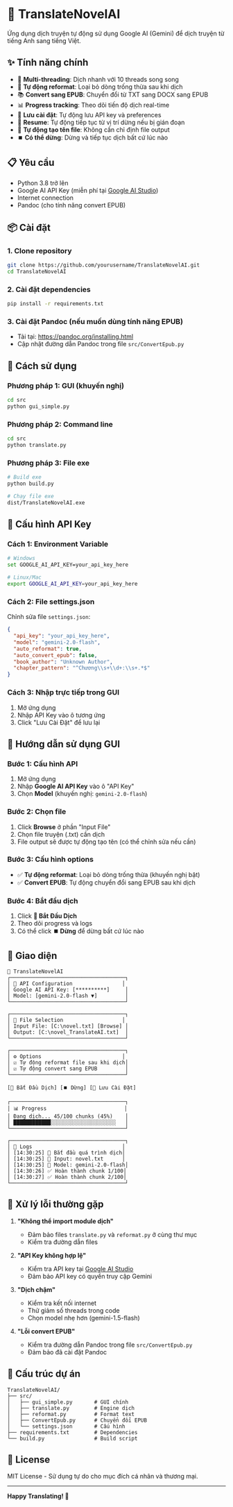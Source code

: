 # 🤖 TranslateNovelAI

Ứng dụng dịch truyện tự động sử dụng Google AI (Gemini) để dịch truyện từ tiếng Anh sang tiếng Việt.

## ✨ Tính năng chính

- 🚀 **Multi-threading**: Dịch nhanh với 10 threads song song
- 📝 **Tự động reformat**: Loại bỏ dòng trống thừa sau khi dịch
- 📚 **Convert sang EPUB**: Chuyển đổi từ TXT sang DOCX sang EPUB
- 📊 **Progress tracking**: Theo dõi tiến độ dịch real-time
- 💾 **Lưu cài đặt**: Tự động lưu API key và preferences
- 🔄 **Resume**: Tự động tiếp tục từ vị trí dừng nếu bị gián đoạn
- 📁 **Tự động tạo tên file**: Không cần chỉ định file output
- ⏹️ **Có thể dừng**: Dừng và tiếp tục dịch bất cứ lúc nào

## 📋 Yêu cầu

- Python 3.8 trở lên
- Google AI API Key (miễn phí tại [Google AI Studio](https://aistudio.google.com/))
- Internet connection
- Pandoc (cho tính năng convert EPUB)

## 📦 Cài đặt

### 1. Clone repository
```bash
git clone https://github.com/yourusername/TranslateNovelAI.git
cd TranslateNovelAI
```

### 2. Cài đặt dependencies
```bash
pip install -r requirements.txt
```

### 3. Cài đặt Pandoc (nếu muốn dùng tính năng EPUB)
- Tải tại: https://pandoc.org/installing.html
- Cập nhật đường dẫn Pandoc trong file `src/ConvertEpub.py`

## 🚀 Cách sử dụng

### Phương pháp 1: GUI (khuyến nghị)
```bash
cd src
python gui_simple.py
```

### Phương pháp 2: Command line
```bash
cd src
python translate.py
```

### Phương pháp 3: File exe
```bash
# Build exe
python build.py

# Chạy file exe
dist/TranslateNovelAI.exe
```

## 🔑 Cấu hình API Key

### Cách 1: Environment Variable
```bash
# Windows
set GOOGLE_AI_API_KEY=your_api_key_here

# Linux/Mac
export GOOGLE_AI_API_KEY=your_api_key_here
```

### Cách 2: File settings.json
Chỉnh sửa file `settings.json`:
```json
{
  "api_key": "your_api_key_here",
  "model": "gemini-2.0-flash",
  "auto_reformat": true,
  "auto_convert_epub": false,
  "book_author": "Unknown Author",
  "chapter_pattern": "^Chương\\s+\\d+:\\s+.*$"
}
```

### Cách 3: Nhập trực tiếp trong GUI
1. Mở ứng dụng
2. Nhập API Key vào ô tương ứng
3. Click "Lưu Cài Đặt" để lưu lại

## 📝 Hướng dẫn sử dụng GUI

### Bước 1: Cấu hình API
1. Mở ứng dụng
2. Nhập **Google AI API Key** vào ô "API Key"
3. Chọn **Model** (khuyến nghị: `gemini-2.0-flash`)

### Bước 2: Chọn file
1. Click **Browse** ở phần "Input File"
2. Chọn file truyện (.txt) cần dịch
3. File output sẽ được tự động tạo tên (có thể chỉnh sửa nếu cần)

### Bước 3: Cấu hình options
- ✅ **Tự động reformat**: Loại bỏ dòng trống thừa (khuyến nghị bật)
- ✅ **Convert EPUB**: Tự động chuyển đổi sang EPUB sau khi dịch

### Bước 4: Bắt đầu dịch
1. Click **🚀 Bắt Đầu Dịch**
2. Theo dõi progress và logs
3. Có thể click **⏹️ Dừng** để dừng bất cứ lúc nào

## 🎨 Giao diện

```
🤖 TranslateNovelAI
┌─────────────────────────────────────┐
│ 🔑 API Configuration                │
│ Google AI API Key: [**********]     │
│ Model: [gemini-2.0-flash ▼]         │
└─────────────────────────────────────┘

┌─────────────────────────────────────┐
│ 📁 File Selection                   │
│ Input File: [C:\novel.txt] [Browse] │
│ Output: [C:\novel_TranslateAI.txt]  │
└─────────────────────────────────────┘

┌─────────────────────────────────────┐
│ ⚙️ Options                          │
│ ☑ Tự động reformat file sau khi dịch│
│ ☑ Tự động convert sang EPUB         │
└─────────────────────────────────────┘

[🚀 Bắt Đầu Dịch] [⏹️ Dừng] [💾 Lưu Cài Đặt]

┌─────────────────────────────────────┐
│ 📊 Progress                         │
│ Đang dịch... 45/100 chunks (45%)    │
│ ████████████░░░░░░░░░░░░░░░░░░░░░   │
└─────────────────────────────────────┘

┌─────────────────────────────────────┐
│ 📝 Logs                             │
│ [14:30:25] 🚀 Bắt đầu quá trình dịch│
│ [14:30:25] 📁 Input: novel.txt      │
│ [14:30:25] 🤖 Model: gemini-2.0-flash│
│ [14:30:26] ✅ Hoàn thành chunk 1/100│
│ [14:30:27] ✅ Hoàn thành chunk 2/100│
└─────────────────────────────────────┘
```

## 🐛 Xử lý lỗi thường gặp

1. **"Không thể import module dịch"**
   - Đảm bảo files `translate.py` và `reformat.py` ở cùng thư mục
   - Kiểm tra đường dẫn files

2. **"API Key không hợp lệ"**
   - Kiểm tra API key tại [Google AI Studio](https://aistudio.google.com/)
   - Đảm bảo API key có quyền truy cập Gemini

3. **"Dịch chậm"**
   - Kiểm tra kết nối internet
   - Thử giảm số threads trong code
   - Chọn model nhẹ hơn (gemini-1.5-flash)

4. **"Lỗi convert EPUB"**
   - Kiểm tra đường dẫn Pandoc trong file `src/ConvertEpub.py`
   - Đảm bảo đã cài đặt Pandoc

## 🔧 Cấu trúc dự án

```
TranslateNovelAI/
├── src/
│   ├── gui_simple.py       # GUI chính
│   ├── translate.py        # Engine dịch
│   ├── reformat.py         # Format text
│   ├── ConvertEpub.py      # Chuyển đổi EPUB
│   └── settings.json       # Cấu hình
├── requirements.txt        # Dependencies
└── build.py                # Build script
```

## 📄 License

MIT License - Sử dụng tự do cho mục đích cá nhân và thương mại.

---

**Happy Translating! 🎉**

